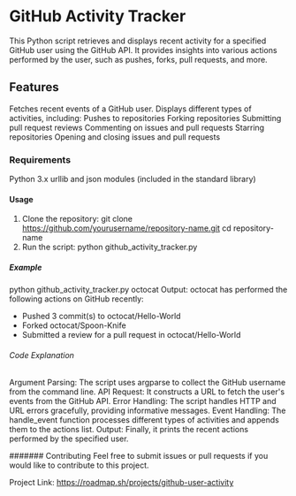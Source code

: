 # GitHub Activity Tracker
This Python script retrieves and displays recent activity for a specified GitHub user using the GitHub API. It provides insights into various actions performed by the user, such as pushes, forks, pull requests, and more.

## Features
Fetches recent events of a GitHub user.
Displays different types of activities, including:
Pushes to repositories
Forking repositories
Submitting pull request reviews
Commenting on issues and pull requests
Starring repositories
Opening and closing issues and pull requests

### Requirements
Python 3.x
urllib and json modules (included in the standard library)

#### Usage
1. Clone the repository:
     git clone https://github.com/yourusername/repository-name.git
     cd repository-name
2. Run the script:
     python github_activity_tracker.py <username>
     
##### Example
python github_activity_tracker.py octocat
Output:
octocat has performed the following actions on GitHub recently:
- Pushed 3 commit(s) to octocat/Hello-World
- Forked octocat/Spoon-Knife
- Submitted a review for a pull request in octocat/Hello-World

###### Code Explanation
Argument Parsing: The script uses argparse to collect the GitHub username from the command line.
API Request: It constructs a URL to fetch the user's events from the GitHub API.
Error Handling: The script handles HTTP and URL errors gracefully, providing informative messages.
Event Handling: The handle_event function processes different types of activities and appends them to the actions list.
Output: Finally, it prints the recent actions performed by the specified user.

####### Contributing
Feel free to submit issues or pull requests if you would like to contribute to this project.

Project Link: https://roadmap.sh/projects/github-user-activity
